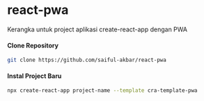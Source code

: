 # react-pwa
Kerangka untuk project aplikasi create-react-app dengan PWA

#### Clone Repository
```bash
git clone https://github.com/saiful-akbar/react-pwa
```
#### Instal Project Baru
```bash
npx create-react-app project-name --template cra-template-pwa
```

